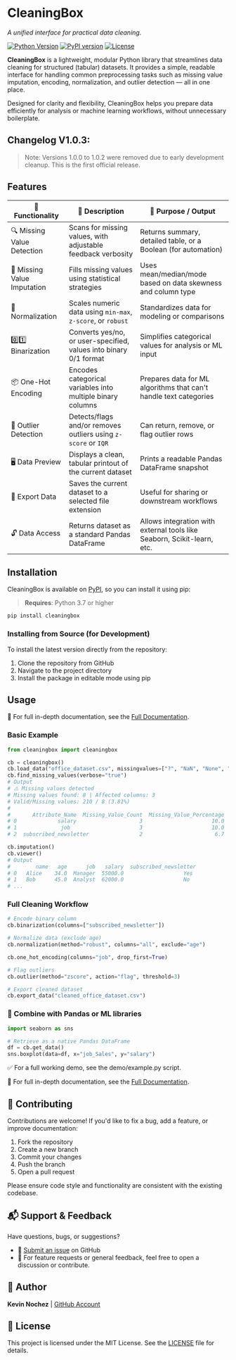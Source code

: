 # CleaningBox
_A unified interface for practical data cleaning._

[![Python Version](https://img.shields.io/pypi/pyversions/cleaningbox.svg)](https://pypi.org/project/cleaningbox/)
[![PyPI version](https://img.shields.io/pypi/v/cleaningbox.svg)](https://pypi.org/project/cleaningbox/)
[![License](https://img.shields.io/github/license/knochez/cleaningbox)](https://github.com/knochez/cleaningbox/blob/main/LICENSE)


**CleaningBox** is a lightweight, modular Python library that streamlines data cleaning for structured (tabular) datasets. It provides a simple, readable interface for handling common preprocessing tasks such as missing value imputation, encoding, normalization, and outlier detection — all in one place.

Designed for clarity and flexibility, CleaningBox helps you prepare data efficiently for analysis or machine learning workflows, without unnecessary boilerplate.

## Changelog V1.0.3:
> Note: Versions 1.0.0 to 1.0.2 were removed due to early development cleanup. This is the first official release.

## Features

| 🔧 **Functionality**        | 📄 **Description**                                                | 🎯 **Purpose / Output**                                                 |
|-----------------------------|-------------------------------------------------------------------|-------------------------------------------------------------------------|
| 🔍 Missing Value Detection  | Scans for missing values, with adjustable feedback verbosity      | Returns summary, detailed table, or a Boolean (for automation)          |
| 🧩 Missing Value Imputation | Fills missing values using statistical strategies                 | Uses mean/median/mode based on data skewness and column type            |
| 📐 Normalization            | Scales numeric data using `min-max`, `z-score`, or `robust`       | Standardizes data for modeling or comparisons                           |
| 0️⃣1️⃣ Binarization         | Converts yes/no, or user-specified, values into binary 0/1 format | Simplifies categorical values for analysis or ML input                  |
| 📦 One-Hot Encoding         | Encodes categorical variables into multiple binary columns        | Prepares data for ML algorithms that can't handle text categories       |
| 🚨 Outlier Detection        | Detects/flags and/or removes outliers using `z-score` or `IQR`    | Can return, remove, or flag outlier rows                                |
| 🖥️ Data Preview            | Displays a clean, tabular printout of the current dataset         | Prints a readable Pandas DataFrame snapshot                             |
| 💾 Export Data              | Saves the current dataset to a selected file extension            | Useful for sharing or downstream workflows                              |
| 🔓 Data Access              | Returns dataset as a standard Pandas DataFrame                    | Allows integration with external tools like Seaborn, Scikit-learn, etc. |

## Installation

CleaningBox is available on [PyPI](https://pypi.org/project/cleaningbox), so you can install it using pip:
> **Requires**: Python 3.7 or higher
```bash
pip install cleaningbox
```

### Installing from Source (for Development)

To install the latest version directly from the repository:

1. Clone the repository from GitHub
2. Navigate to the project directory
3. Install the package in editable mode using pip

## Usage

📘 For full in-depth documentation, see the [Full Documentation](https://github.com/knochez/cleaningbox/blob/main/doc.md).


### Basic Example

```python
from cleaningbox import cleaningbox

cb = cleaningbox()
cb.load_data("office_dataset.csv", missingvalues=["?", "NaN", "None", "/"])
cb.find_missing_values(verbose="true")
# Output
# ⚠️ Missing values detected
# Missing values found: 8 | Affected columns: 3
# Valid/Missing values: 210 / 8 (3.81%)
# 
#       Attribute_Name  Missing_Value_Count  Missing_Value_Percentage
# 0             salary                    3                      10.0
# 1              job                      3                      10.0
# 2  subscribed_newsletter                2                       6.7

cb.imputation()
cb.viewer()
# Output
#        name   age      job   salary  subscribed_newsletter
# 0   Alice    34.0  Manager  55000.0                   Yes
# 1   Bob      45.0  Analyst  62000.0                   No
# ...
```

### Full Cleaning Workflow
```python
# Encode binary column
cb.binarization(columns=["subscribed_newsletter"])

# Normalize data (exclude age)
cb.normalization(method="robust", columns="all", exclude="age")

cb.one_hot_encoding(columns="job", drop_first=True)

# Flag outliers
cb.outlier(method="zscore", action="flag", threshold=3)

# Export cleaned dataset
cb.export_data("cleaned_office_dataset.csv")
```

### 🧪 Combine with Pandas or ML libraries
```python
import seaborn as sns

# Retrieve as a native Pandas DataFrame
df = cb.get_data()
sns.boxplot(data=df, x="job_Sales", y="salary")
```
✅ For a full working demo, see the demo/example.py script.

📘 For full in-depth documentation, see the [Full Documentation](https://github.com/knochez/cleaningbox/blob/main/doc.md).


## 🤝 Contributing

Contributions are welcome! If you'd like to fix a bug, add a feature, or improve documentation:

1. Fork the repository
2. Create a new branch
3. Commit your changes
4. Push the branch
5. Open a pull request

Please ensure code style and functionality are consistent with the existing codebase.


## 📬 Support & Feedback

Have questions, bugs, or suggestions?

- 🐛 [Submit an issue](https://github.com/knochez/cleaningbox/issues) on GitHub
- 💬 For feature requests or general feedback, feel free to open a discussion or contribute.

## 👤 Author

**Kevin Nochez** | [GitHub Account](https://github.com/knochez)

## 📄 License

This project is licensed under the MIT License. See the [LICENSE](./LICENSE) file for details.